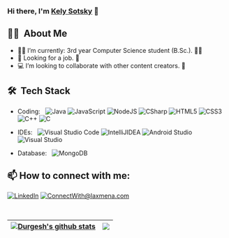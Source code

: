 ### Hi there, I'm [Kely Sotsky](https://github.com/kelysot) 👋

## 👩‍💼 &nbsp;About Me 
- 👩‍🎓 I’m currently: 3rd year Computer Science student (B.Sc.). 👩‍💻
- 🏢 Looking for a job. 💼
- 💻 I’m looking to collaborate with other content creators. 👫

## 🛠 &nbsp;Tech Stack 
- Coding: &nbsp;
  ![Java](https://img.shields.io/badge/-Java-333333?style=flat&logo=Java)
  ![JavaScript](https://img.shields.io/badge/-JavaScript-333333?style=flat&logo=javascript)
  ![NodeJS](https://img.shields.io/badge/-node.js-333333?style=flat&logo=node.js)
  ![CSharp](https://img.shields.io/badge/-C%23-333333?style=flat&logo=c-sharp&logoColor=6d4a80)
  ![HTML5](https://img.shields.io/badge/-HTML5-333333?style=flat-square&logo=html5)
  ![CSS3](https://img.shields.io/badge/-CSS3-333333?style=flat-square&logo=css3)
  ![C++](https://img.shields.io/badge/-C++-333333?style=flat&logo=C++)
  ![C](https://img.shields.io/badge/-C-333333?style=flat&logo=C)

- IDEs: &nbsp;
  ![Visual Studio Code](https://img.shields.io/badge/-Visual%20Studio%20Code-333333?style=flat&logo=Visual%20Studio%20Code)
  ![IntelliJIDEA](https://img.shields.io/badge/-IntelliJIDEA-333333?style=flat&logo=IntelliJIDEA)
  ![Android Studio](https://img.shields.io/badge/-Android%20Studio-333333?style=flat&logo=Android%20Studio)
  ![Visual Studio](https://img.shields.io/badge/-Visual%20Studio-333333?style=flat&logo=Visual%20Studio)

- Database: &nbsp;
  ![MongoDB](https://img.shields.io/badge/-MongoDB-333333?style=flat&logo=MongoDB)


## 📫 How to connect with me: 

<a href="https://www.linkedin.com/in/kely-sotsky-95b7b5202/">![LinkedIn](https://img.shields.io/badge/LinkedIn-0077B5?style=for-the-badge&logo=linkedin&logoColor=white)</a> <a href="mailto:Kelysot@gmail.com">![ConnectWith@laxmena.com](https://img.shields.io/badge/Gmail-D14836?style=for-the-badge&logo=gmail&logoColor=white)</a> 

<br>

| <a href="https://github.com/anuraghazra/github-readme-stats"><img align="center" src="https://github-readme-stats.vercel.app/api?username=kelysot&show_icons=true&include_all_commits=true&theme=buefy&hide_border=true" alt="Durgesh's github stats" /></a> | <a href="https://github.com/anuraghazra/github-readme-stats"><img align="center" src="https://github-readme-stats.vercel.app/api/top-langs/?username=kelysot&layout=compact&theme=buefy&hide_border=true" /></a> |
| ------------- | ------------- |


